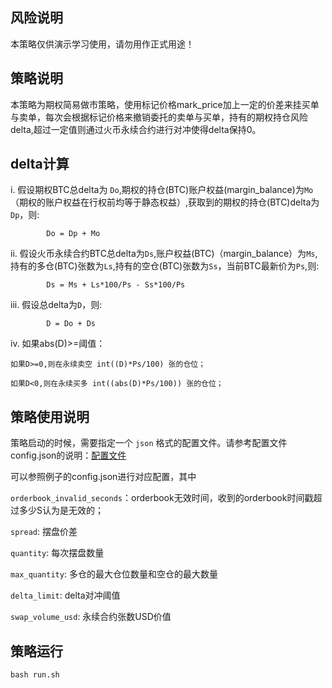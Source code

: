 ## 风险说明

本策略仅供演示学习使用，请勿用作正式用途！

## 策略说明

本策略为期权简易做市策略，使用标记价格mark_price加上一定的价差来挂买单与卖单，每次会根据标记价格来撤销委托的卖单与买单，持有的期权持仓风险delta,超过一定值则通过火币永续合约进行对冲使得delta保持0。

## delta计算

i. 假设期权BTC总delta为 `Do`,期权的持仓(BTC)账户权益(margin_balance)为`Mo`（期权的账户权益在行权前均等于静态权益）,获取到的期权的持仓(BTC)delta为 `Dp`，则:

            Do = Dp + Mo

ii. 假设火币永续合约BTC总delta为`Ds`,账户权益(BTC)（margin_balance）为`Ms`,持有的多仓(BTC)张数为`Ls`,持有的空仓(BTC)张数为`Ss`，当前BTC最新价为`Ps`,则:

            Ds = Ms + Ls*100/Ps - Ss*100/Ps

iii. 假设总delta为`D`，则:

            D = Do + Ds

iv. 如果abs(D)>=阈值：

    如果D>=0,则在永续卖空 int((D)*Ps/100) 张的仓位；

    如果D<0,则在永续买多 int((abs(D)*Ps/100)) 张的仓位；


## 策略使用说明

策略启动的时候，需要指定一个 `json` 格式的配置文件。请参考配置文件config.json的说明：[配置文件](/docs/config/README.md)

可以参照例子的config.json进行对应配置，其中

`orderbook_invalid_seconds`：orderbook无效时间，收到的orderbook时间戳超过多少S认为是无效的；

`spread`: 摆盘价差

`quantity`: 每次摆盘数量

`max_quantity`: 多仓的最大仓位数量和空仓的最大数量

`delta_limit`: delta对冲阈值

`swap_volume_usd`: 永续合约张数USD价值

## 策略运行

```shell
bash run.sh
```
